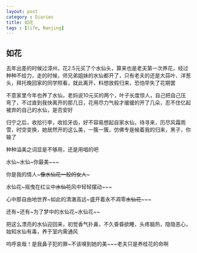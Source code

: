 ```yaml
---
layout: post
category : Diaries
title: 如花
tags : [life, Nanjing]
---
```

## 如花 ##

去年出差的时候过漳州，花2.5元买了个水仙头，算来也是老夫第一次养花，经过种种不给力，走的时候，师兄弟姐妹的水仙都开了，只有老夫的还是大蒜叶、洋葱头，拜托晚回家的同学照看，就此离开，料想放假归来，恐怕早失了花期罢

不意家里今年也养了水仙，老妈说10元买的两个，叶子长度惊人，自己把自己压弯了，不过直到我快离开的那几日，花用尽力气般才缓缓的开了几朵，忍不住忆起被弃的自己的水仙，是否安好

归宁之后，收拾行李，收拾牙齿，好不容易想起自家水仙，待寻来，历尽风霜雨雪，时空变换，她居然开的这么美，一簇一簇，仿佛专是候着我的归来，黑子，你输了

种种溢美之词显是不够用，还是用唱的吧

水仙~水仙~你最美~~~

你是我的情人~~~像水仙花一般的女人~~~

水仙花~摇曳在红尘中~~水仙花~~风中轻轻摆动~~~

心中那自由地世界~如此的清澈高远~盛开着永不凋零~~水仙花~~~~~ 

还有~还有~为了梦中的水仙花~水仙花~~

把这么漂亮的水仙迎回来，初觉香气扑鼻，不久昏昏欲睡，头疼脑热，隐隐恶心，始知水仙有毒，养于室内需通风

呜呼哀哉！是我鼻子犯的罪~不该嗅到她的美~~~老夫只是养桂花的命啊